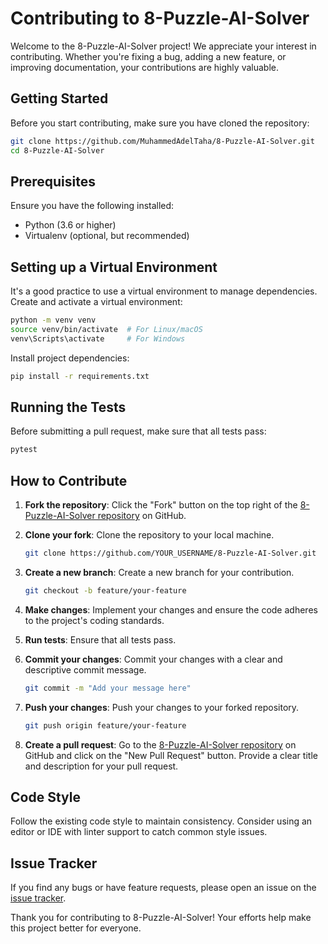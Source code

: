 # Contributing to 8-Puzzle-AI-Solver

Welcome to the 8-Puzzle-AI-Solver project! We appreciate your interest in contributing. Whether you're fixing a bug, adding a new feature, or improving documentation, your contributions are highly valuable.

## Getting Started

Before you start contributing, make sure you have cloned the repository:

```bash
git clone https://github.com/MuhammedAdelTaha/8-Puzzle-AI-Solver.git
cd 8-Puzzle-AI-Solver
```

## Prerequisites

Ensure you have the following installed:

- Python (3.6 or higher)
- Virtualenv (optional, but recommended)

## Setting up a Virtual Environment

It's a good practice to use a virtual environment to manage dependencies. Create and activate a virtual environment:

```bash
python -m venv venv
source venv/bin/activate  # For Linux/macOS
venv\Scripts\activate     # For Windows
```

Install project dependencies:

```bash
pip install -r requirements.txt
```

## Running the Tests

Before submitting a pull request, make sure that all tests pass:

```bash
pytest
```

## How to Contribute

1. **Fork the repository**: Click the "Fork" button on the top right of the [8-Puzzle-AI-Solver repository](https://github.com/MuhammedAdelTaha/8-Puzzle-AI-Solver) on GitHub.

2. **Clone your fork**: Clone the repository to your local machine.

   ```bash
   git clone https://github.com/YOUR_USERNAME/8-Puzzle-AI-Solver.git
   ```

3. **Create a new branch**: Create a new branch for your contribution.

   ```bash
   git checkout -b feature/your-feature
   ```

4. **Make changes**: Implement your changes and ensure the code adheres to the project's coding standards.

5. **Run tests**: Ensure that all tests pass.

6. **Commit your changes**: Commit your changes with a clear and descriptive commit message.

   ```bash
   git commit -m "Add your message here"
   ```

7. **Push your changes**: Push your changes to your forked repository.

   ```bash
   git push origin feature/your-feature
   ```

8. **Create a pull request**: Go to the [8-Puzzle-AI-Solver repository](https://github.com/MuhammedAdelTaha/8-Puzzle-AI-Solver) on GitHub and click on the "New Pull Request" button. Provide a clear title and description for your pull request.

## Code Style

Follow the existing code style to maintain consistency. Consider using an editor or IDE with linter support to catch common style issues.

## Issue Tracker

If you find any bugs or have feature requests, please open an issue on the [issue tracker](https://github.com/MuhammedAdelTaha/8-Puzzle-AI-Solver/issues).

Thank you for contributing to 8-Puzzle-AI-Solver! Your efforts help make this project better for everyone.
